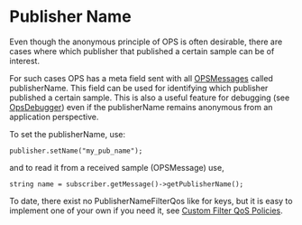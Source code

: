 # Publisher Name #

Even though the anonymous principle of OPS is often desirable, there are cases where which publisher that published a certain sample can be of interest.

For such cases OPS has a meta field sent with all [OPSMessages](OpsMessage.md) called publisherName. This field can be used for identifying which publisher published a certain sample. This is also a useful feature for debugging (see [OpsDebugger](OPSDebugger.md)) even if the publisherName remains anonymous from an application perspective.

To set the publisherName, use:

` publisher.setName("my_pub_name"); `

and to read it from a received sample (OPSMessage) use,

`string name = subscriber.getMessage()->getPublisherName(); `

To date, there exist no PublisherNameFilterQos like for keys, but it is easy to implement one of your own if you need it, see [Custom Filter QoS Policies](PluginFilterQoS.md).
